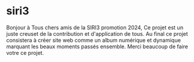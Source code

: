 # siri3
Bonjour à Tous chers amis de la SIRI3 promotion 2024,
Ce projet est un juste creuset de la contribution et d'application de tous.
Au final ce projet consistera à créer site web comme  un album numérique et dynamique marquant les beaux moments passés ensemble.
Merci beaucoup de faire votre ce projet. 
